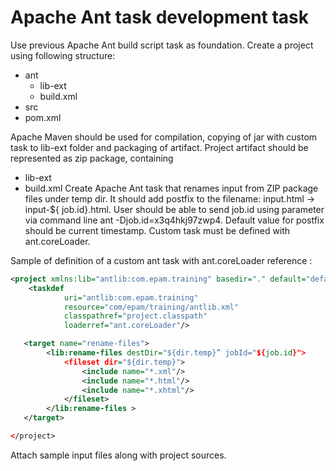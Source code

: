 # Apache Ant task development task

Use previous Apache Ant build script task as foundation.
Create a project using following structure:
* ant
    * lib-ext
    * build.xml
* src
* pom.xml

Apache Maven should be used for compilation, copying of jar with custom task to lib-ext folder and packaging of artifact.
Project artifact should be represented as zip package, containing 
* lib-ext
* build.xml
Create Apache Ant task that renames input from ZIP package files under temp dir. 
It should add postfix to the filename: input.html -> input-${ job.id}.html.
User should be able to send job.id using parameter via command line ant -Djob.id=x3q4hkj97zwp4.
Default value for postfix should be current timestamp.
Custom task must be defined with ant.coreLoader.

Sample of definition of a custom ant task with ant.coreLoader reference :
```xml
<project xmlns:lib="antlib:com.epam.training" basedir="." default="default-end" name="test-project">
    <taskdef
            uri="antlib:com.epam.training"
            resource="com/epam/training/antlib.xml"
            classpathref="project.classpath"
            loaderref="ant.coreLoader"/>

   <target name="rename-files">
        <lib:rename-files destDir="${dir.temp}” jobId="${job.id}">
            <fileset dir="${dir.temp}">
                <include name="*.xml"/>
                <include name="*.html"/>
                <include name="*.xhtml"/>
            </fileset>
        </lib:rename-files >
   </target>

</project>
```

Attach sample input files along with project sources.
